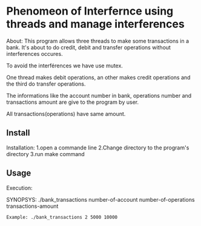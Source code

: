 
# Phenomeon of Interfernce using threads and manage interferences

About:
This program allows three threads to make some transactions in a bank.
It's about to do credit, debit and transfer operations without interferences occures.

To avoid the interférences we have use mutex.

One thread makes debit operations, an other makes credit operations and the third do transfer operations.

The informations like the account number in bank, operations number and transactions amount are give to the program by user.

All transactions(operations) have same amount.

## Install

Installation:
		1.open a commande line
		2.Change directory to the program's directory
		3.run make command

## Usage

Execution:

SYNOPSYS:
		./bank_transactions number-of-account number-of-operations transactions-amount


	Example: ./bank_transactions 2 5000 10000
